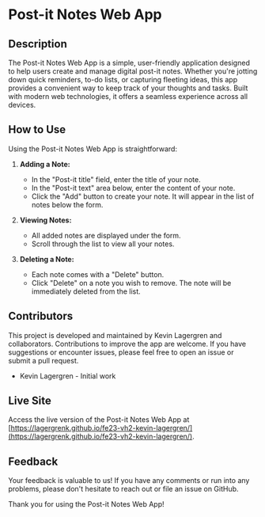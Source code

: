 # Post-it Notes Web App

## Description
The Post-it Notes Web App is a simple, user-friendly application designed to help users create and manage digital post-it notes. Whether you're jotting down quick reminders, to-do lists, or capturing fleeting ideas, this app provides a convenient way to keep track of your thoughts and tasks. Built with modern web technologies, it offers a seamless experience across all devices.

## How to Use
Using the Post-it Notes Web App is straightforward:

1. **Adding a Note:**
   - In the "Post-it title" field, enter the title of your note.
   - In the "Post-it text" area below, enter the content of your note.
   - Click the "Add" button to create your note. It will appear in the list of notes below the form.

2. **Viewing Notes:**
   - All added notes are displayed under the form.
   - Scroll through the list to view all your notes.

3. **Deleting a Note:**
   - Each note comes with a "Delete" button.
   - Click "Delete" on a note you wish to remove. The note will be immediately deleted from the list.

## Contributors
This project is developed and maintained by Kevin Lagergren and collaborators. Contributions to improve the app are welcome. If you have suggestions or encounter issues, please feel free to open an issue or submit a pull request.

- Kevin Lagergren - Initial work

## Live Site
Access the live version of the Post-it Notes Web App at [https://lagergrenk.github.io/fe23-vh2-kevin-lagergren/](https://lagergrenk.github.io/fe23-vh2-kevin-lagergren/).

## Feedback
Your feedback is valuable to us! If you have any comments or run into any problems, please don't hesitate to reach out or file an issue on GitHub.

Thank you for using the Post-it Notes Web App!
